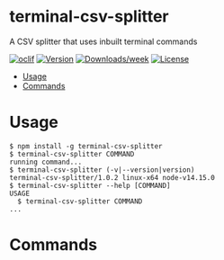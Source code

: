 terminal-csv-splitter
=====================

A CSV splitter that uses inbuilt terminal commands

[![oclif](https://img.shields.io/badge/cli-oclif-brightgreen.svg)](https://oclif.io)
[![Version](https://img.shields.io/npm/v/terminal-csv-splitter.svg)](https://npmjs.org/package/terminal-csv-splitter)
[![Downloads/week](https://img.shields.io/npm/dw/terminal-csv-splitter.svg)](https://npmjs.org/package/terminal-csv-splitter)
[![License](https://img.shields.io/npm/l/terminal-csv-splitter.svg)](https://github.com/Kerren-Entrostat/terminal-csv-splitter/blob/master/package.json)

<!-- toc -->
* [Usage](#usage)
* [Commands](#commands)
<!-- tocstop -->
# Usage
<!-- usage -->
```sh-session
$ npm install -g terminal-csv-splitter
$ terminal-csv-splitter COMMAND
running command...
$ terminal-csv-splitter (-v|--version|version)
terminal-csv-splitter/1.0.2 linux-x64 node-v14.15.0
$ terminal-csv-splitter --help [COMMAND]
USAGE
  $ terminal-csv-splitter COMMAND
...
```
<!-- usagestop -->
# Commands
<!-- commands -->

<!-- commandsstop -->
